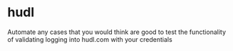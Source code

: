 # hudl
Automate any cases that you would think are good to test the functionality of validating logging into hudl.com with your credentials
